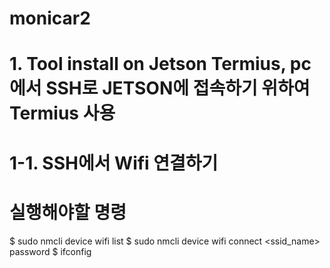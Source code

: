 # monicar2
# 1. Tool install on Jetson Termius, pc에서 SSH로 JETSON에 접속하기 위하여 Termius 사용
# 1-1. SSH에서 Wifi 연결하기
# 실행해야할 명령
  $ sudo nmcli device wifi list
  $ sudo nmcli device wifi connect <ssid_name> password <password>
  $ ifconfig
